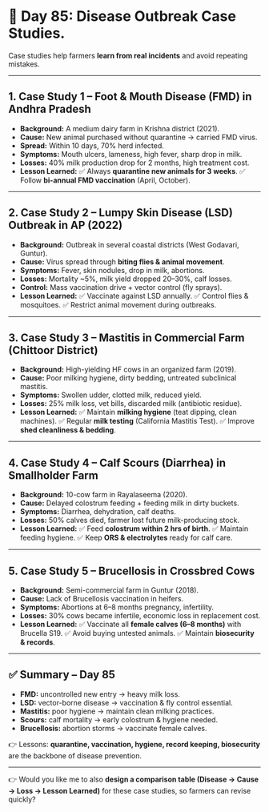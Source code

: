 <H1> 🐄 Day 85: Disease Outbreak Case Studies.</H1>

Case studies help farmers **learn from real incidents** and avoid repeating mistakes.



---

## 1. Case Study 1 – Foot & Mouth Disease (FMD) in Andhra Pradesh

* **Background:** A medium dairy farm in Krishna district (2021).
* **Cause:** New animal purchased without quarantine → carried FMD virus.
* **Spread:** Within 10 days, 70% herd infected.
* **Symptoms:** Mouth ulcers, lameness, high fever, sharp drop in milk.
* **Losses:** 40% milk production drop for 2 months, high treatment cost.
* **Lesson Learned:**
  ✅ Always **quarantine new animals for 3 weeks**.
  ✅ Follow **bi-annual FMD vaccination** (April, October).

---

## 2. Case Study 2 – Lumpy Skin Disease (LSD) Outbreak in AP (2022)

* **Background:** Outbreak in several coastal districts (West Godavari, Guntur).
* **Cause:** Virus spread through **biting flies & animal movement**.
* **Symptoms:** Fever, skin nodules, drop in milk, abortions.
* **Losses:** Mortality ~5%, milk yield dropped 20–30%, calf losses.
* **Control:** Mass vaccination drive + vector control (fly sprays).
* **Lesson Learned:**
  ✅ Vaccinate against LSD annually.
  ✅ Control flies & mosquitoes.
  ✅ Restrict animal movement during outbreaks.

---

## 3. Case Study 3 – Mastitis in Commercial Farm (Chittoor District)

* **Background:** High-yielding HF cows in an organized farm (2019).
* **Cause:** Poor milking hygiene, dirty bedding, untreated subclinical mastitis.
* **Symptoms:** Swollen udder, clotted milk, reduced yield.
* **Losses:** 25% milk loss, vet bills, discarded milk (antibiotic residue).
* **Lesson Learned:**
  ✅ Maintain **milking hygiene** (teat dipping, clean machines).
  ✅ Regular **milk testing** (California Mastitis Test).
  ✅ Improve **shed cleanliness & bedding**.

---

## 4. Case Study 4 – Calf Scours (Diarrhea) in Smallholder Farm

* **Background:** 10-cow farm in Rayalaseema (2020).
* **Cause:** Delayed colostrum feeding + feeding milk in dirty buckets.
* **Symptoms:** Diarrhea, dehydration, calf deaths.
* **Losses:** 50% calves died, farmer lost future milk-producing stock.
* **Lesson Learned:**
  ✅ Feed **colostrum within 2 hrs of birth**.
  ✅ Maintain feeding hygiene.
  ✅ Keep **ORS & electrolytes** ready for calf care.

---

## 5. Case Study 5 – Brucellosis in Crossbred Cows

* **Background:** Semi-commercial farm in Guntur (2018).
* **Cause:** Lack of Brucellosis vaccination in heifers.
* **Symptoms:** Abortions at 6–8 months pregnancy, infertility.
* **Losses:** 30% cows became infertile, economic loss in replacement cost.
* **Lesson Learned:**
  ✅ Vaccinate all **female calves (6–8 months)** with Brucella S19.
  ✅ Avoid buying untested animals.
  ✅ Maintain **biosecurity & records**.

---

## ✅ Summary – Day 85

* **FMD:** uncontrolled new entry → heavy milk loss.
* **LSD:** vector-borne disease → vaccination & fly control essential.
* **Mastitis:** poor hygiene → maintain clean milking practices.
* **Scours:** calf mortality → early colostrum & hygiene needed.
* **Brucellosis:** abortion storms → vaccinate female calves.

👉 Lessons: **quarantine, vaccination, hygiene, record keeping, biosecurity** are the backbone of disease prevention.

---

👉 Would you like me to also **design a comparison table (Disease → Cause → Loss → Lesson Learned)** for these case studies, so farmers can revise quickly?
